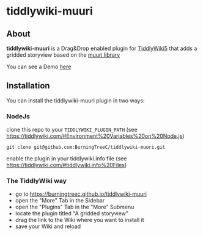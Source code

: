 # tiddlywiki-muuri

## About

**tiddlywiki-muuri** is a Drag&Drop enabled plugin for [TiddlyWiki5](https://tiddlywiki.com) that adds a gridded storyview based on the [muuri library](https://muuri.dev)

You can see a Demo [here](https://burningtreec.github.io/tiddlywiki-muuri)

## Installation

You can install the tiddlywiki-muuri plugin in two ways:

### NodeJs

clone this repo to your `TIDDLYWIKI_PLUGIN_PATH` (see https://tiddlywiki.com/#Environment%20Variables%20on%20Node.js)

```
git clone git@github.com:BurningTreeC/tiddlywiki-muuri.git
```

enable the plugin in your tiddlywiki.info file (see https://tiddlywiki.com/#tiddlywiki.info%20Files)

### The TiddlyWiki way

- go to https://burningtreec.github.io/tiddlywiki-muuri
- open the "More" Tab in the Sidebar
- open the "Plugins" Tab in the "More" Submenu
- locate the plugin titled "A gridded storyview"
- drag the link to the Wiki where you want to install it
- save your Wiki and reload

